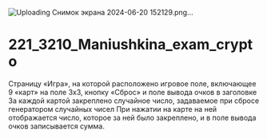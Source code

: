 ![Uploading Снимок экрана 2024-06-20 152129.png…]()

# 221_3210_Maniushkina_exam_crypto
Страницу «Игра», на которой расположено игровое поле, включающее 9 «карт» на поле 3x3, кнопку «Сброс» и поле вывода очков в заголовке
За каждой картой закреплено случайное число, задаваемое при сбросе генератором случайных чисел
При нажатии на карте на ней отображается число, которое за ней было закреплено, и в поле вывода очков записывается сумма.
